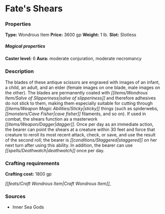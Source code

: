 ﻿---
Title: "Fate's Shears"
Type: "Wondrous Item"
Price: "3600 gp"
Weight: "1 lb."
Slot: "Slotless"
Caster level: "6"
Aura: "moderate conjuration, moderate necromancy"
Description: |
  "The blades of these antique scissors are engraved with images of an infant, a child, an adult, and an elder (female images on one blade, male images on the other). The blades are permanently coated with _salve of slipperiness_ and therefore adhesives do not stick to them, making them especially suitable for cutting through sticky things (such as spiderwebs, cave fisher filaments, and so on). If used in combat, the shears function as a masterwork dagger. Once per day as an immediate action, the bearer can point the shears at a creature within 30 feet and force that creature to reroll its most recent attack, check, or save, and use the result of the second roll; the bearer is staggered on her next turn after using this ability. In addition, the bearer can use _deathwatch_ once per day."
Crafting cost: "1800 gp"
Sources: "['Inner Sea Gods']"
---

# Fate's Shears

### Properties

**Type:** Wondrous Item **Price:** 3600 gp **Weight:** 1 lb. **Slot:** Slotless

##### Magical properties

**Caster level:** 6 **Aura:** moderate conjuration, moderate necromancy

### Description

The blades of these antique scissors are engraved with images of an infant, a child, an adult, and an elder (female images on one blade, male images on the other). The blades are permanently coated with _[[items/Wondrous Item/Salve of Slipperiness|salve of slipperiness]]_ and therefore adhesives do not stick to them, making them especially suitable for cutting through _[[items/Weapon Magic Abilities/Sticky|sticky]]_ things (such as spiderwebs, _[[monsters/Cave Fisher|cave fisher]]_ filaments, and so on). If used in combat, the shears function as a masterwork _[[items/Weapon/Dagger|dagger]]_. Once per day as an immediate action, the bearer can point the shears at a creature within 30 feet and force that creature to reroll its most recent attack, check, or save, and use the result of the second roll; the bearer is _[[conditions/Staggered|staggered]]_ on her next turn after using this ability. In addition, the bearer can use _[[spells/Deathwatch|deathwatch]]_ once per day.

### Crafting requirements

**Crafting cost:** 1800 gp

_[[feats/Craft Wondrous Item|Craft Wondrous Item]]_,

### Sources

* Inner Sea Gods